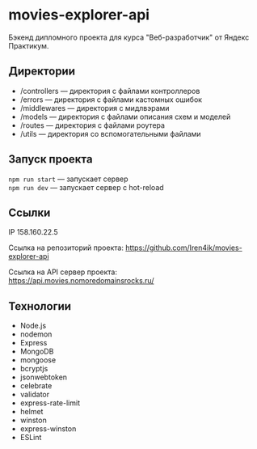 # movies-explorer-api

Бэкенд дипломного проекта для курса "Веб-разработчик" от Яндекс Практикум.

## Директории

- /controllers — директория с файлами контроллеров
- /errors — директория с файлами кастомных ошибок
- /middlewares — директория с мидлвэрами
- /models — директория с файлами описания схем и моделей
- /routes — директория с файлами роутера
- /utils — директория со вспомогательными файлами

## Запуск проекта

`npm run start` — запускает сервер   
`npm run dev` — запускает сервер с hot-reload

## Ссылки

IP 158.160.22.5

Ссылка на репозиторий проекта: 
https://github.com/Iren4ik/movies-explorer-api

Ссылка на API сервер проекта:
https://api.movies.nomoredomainsrocks.ru/

## Технологии

- Node.js
- nodemon
- Express
- MongoDB
- mongoose
- bcryptjs
- jsonwebtoken
- celebrate
- validator
- express-rate-limit
- helmet
- winston
- express-winston
- ESLint
